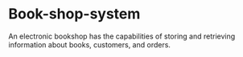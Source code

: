 # Book-shop-system
An electronic bookshop has the capabilities of storing and retrieving information about books, customers, and orders.
